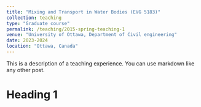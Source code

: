 ```yaml
---
title: "Mixing and Transport in Water Bodies (EVG 5183)"
collection: teaching
type: "Graduate course"
permalink: /teaching/2015-spring-teaching-1
venue: "University of Ottawa, Department of Civil engineering"
date: 2023-2024
location: "Ottawa, Canada"
---
```


This is a description of a teaching experience. You can use markdown like any other post.

# Heading 1
